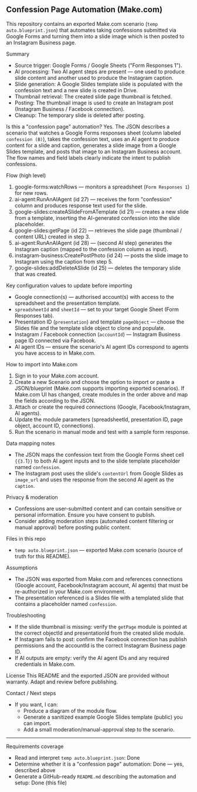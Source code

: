## Confession Page Automation (Make.com)

This repository contains an exported Make.com scenario (`temp auto.blueprint.json`) that automates taking confessions submitted via Google Forms and turning them into a slide image which is then posted to an Instagram Business page.

Summary
- Source trigger: Google Forms / Google Sheets ("Form Responses 1").
- AI processing: Two AI agent steps are present — one used to produce slide content and another used to produce the Instagram caption.
- Slide generation: A Google Slides template slide is populated with the confession text and a new slide is created in Drive.
- Thumbnail retrieval: The created slide page thumbnail is fetched.
- Posting: The thumbnail image is used to create an Instagram post (Instagram Business / Facebook connection).
- Cleanup: The temporary slide is deleted after posting.

Is this a "confession page" automation?
Yes. The JSON describes a scenario that watches a Google Forms responses sheet (column labeled `confession (B)`), takes the confession text, uses an AI agent to produce content for a slide and caption, generates a slide image from a Google Slides template, and posts that image to an Instagram Business account. The flow names and field labels clearly indicate the intent to publish confessions.

Flow (high level)
1. google-forms:watchRows — monitors a spreadsheet (`Form Responses 1`) for new rows.
2. ai-agent:RunAnAIAgent (id 27) — receives the form "confession" column and produces response text used for the slide.
3. google-slides:createASlideFromATemplate (id 21) — creates a new slide from a template, inserting the AI-generated confession into the slide placeholder.
4. google-slides:getPage (id 22) — retrieves the slide page (thumbnail / content URL) created in step 3.
5. ai-agent:RunAnAIAgent (id 28) — (second AI step) generates the Instagram caption (mapped to the confession column as input).
6. instagram-business:CreatePostPhoto (id 24) — posts the slide image to Instagram using the caption from step 5.
7. google-slides:addDeleteASlide (id 25) — deletes the temporary slide that was created.

Key configuration values to update before importing
- Google connection(s) — authorised account(s) with access to the spreadsheet and the presentation template.
- `spreadsheetId` and `sheetId` — set to your target Google Sheet (Form Responses tab).
- Presentation ID (`presentation`) and template `pageObject` — choose the Slides file and the template slide object to clone and populate.
- Instagram / Facebook connection (`accountId`) — Instagram Business page ID connected via Facebook.
- AI agent IDs — ensure the scenario's AI agent IDs correspond to agents you have access to in Make.com.

How to import into Make.com
1. Sign in to your Make.com account.
2. Create a new Scenario and choose the option to import or paste a JSON/blueprint (Make.com supports importing exported scenarios). If Make.com UI has changed, create modules in the order above and map the fields according to the JSON.
3. Attach or create the required connections (Google, Facebook/Instagram, AI agents).
4. Update the module parameters (spreadsheetId, presentation ID, page object, account ID, connections).
5. Run the scenario in manual mode and test with a sample form response.

Data mapping notes
- The JSON maps the confession text from the Google Forms sheet cell `{{3.`1`}}` to both AI agent inputs and to the slide template placeholder named `confession`.
- The Instagram post uses the slide's `contentUrl` from Google Slides as `image_url` and uses the response from the second AI agent as the `caption`.

Privacy & moderation
- Confessions are user-submitted content and can contain sensitive or personal information. Ensure you have consent to publish.
- Consider adding moderation steps (automated content filtering or manual approval) before posting public content.

Files in this repo
- `temp auto.blueprint.json` — exported Make.com scenario (source of truth for this README).

Assumptions
- The JSON was exported from Make.com and references connections (Google account, Facebook/Instagram account, AI agents) that must be re-authorized in your Make.com environment.
- The presentation referenced is a Slides file with a templated slide that contains a placeholder named `confession`.

Troubleshooting
- If the slide thumbnail is missing: verify the `getPage` module is pointed at the correct objectId and presentationId from the created slide module.
- If Instagram fails to post: confirm the Facebook connection has publish permissions and the accountId is the correct Instagram Business page ID.
- If AI outputs are empty: verify the AI agent IDs and any required credentials in Make.com.

License
This README and the exported JSON are provided without warranty. Adapt and review before publishing.

Contact / Next steps
- If you want, I can:
  - Produce a diagram of the module flow.
  - Generate a sanitized example Google Slides template (public) you can import.
  - Add a small moderation/manual-approval step to the scenario.

---
Requirements coverage
- Read and interpret `temp auto.blueprint.json`: Done
- Determine whether it is a "confession page" automation: Done — yes, described above
- Generate a GitHub-ready `README.md` describing the automation and setup: Done (this file)
